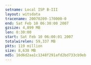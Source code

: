 ```yaml
---
setname: Local ISP B-III
layout: witsdata
tracename: 20070209-170000-0
end: Sat Feb 10 06:30:00 2007
gzsize: 4,899 MB
len: 0:30:00
start: Sat Feb 10 06:00:01 2007
totalwirelen: 59,337 MB
pkts: 119 million
size: 8,638 MB
md5: 16d6d2aa1c1348f291afd2bd733cb9eb
---
```

